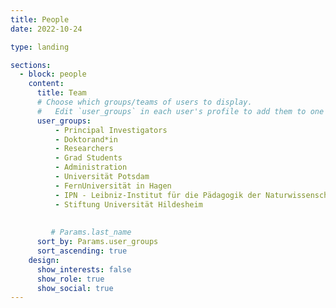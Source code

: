 ```yaml
---
title: People
date: 2022-10-24

type: landing

sections:
  - block: people
    content:
      title: Team
      # Choose which groups/teams of users to display.
      #   Edit `user_groups` in each user's profile to add them to one or more of these groups.
      user_groups:
          - Principal Investigators
          - Doktorand*in
          - Researchers
          - Grad Students
          - Administration
          - Universität Potsdam
          - FernUniversität in Hagen
          - IPN - Leibniz-Institut für die Pädagogik der Naturwissenschaften und Mathematik
          - Stiftung Universität Hildesheim
          
          
         # Params.last_name
      sort_by: Params.user_groups
      sort_ascending: true
    design:
      show_interests: false
      show_role: true
      show_social: true
---
```

